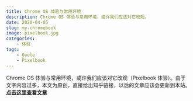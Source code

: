 ```yaml
---
title: Chrome OS 体验与常用环境
description: Chrome OS 体验与常用环境，或许我们应该对它改观。
date: 2020-04-05
slug: my-chromebook
image: pixelbook.jpg
categories:
    - 体验
tags:
    - Goole
    - Pixelbook
---
```


Chrome OS 体验与常用环境，或许我们应该对它改观（Pixelbook 体验）。由于文字内容过多，本文为原创，直接给出知乎链接，以后的文章应该会更新到本站。
**[点击这里查看文章](https://zhuanlan.zhihu.com/p/105649401)**
